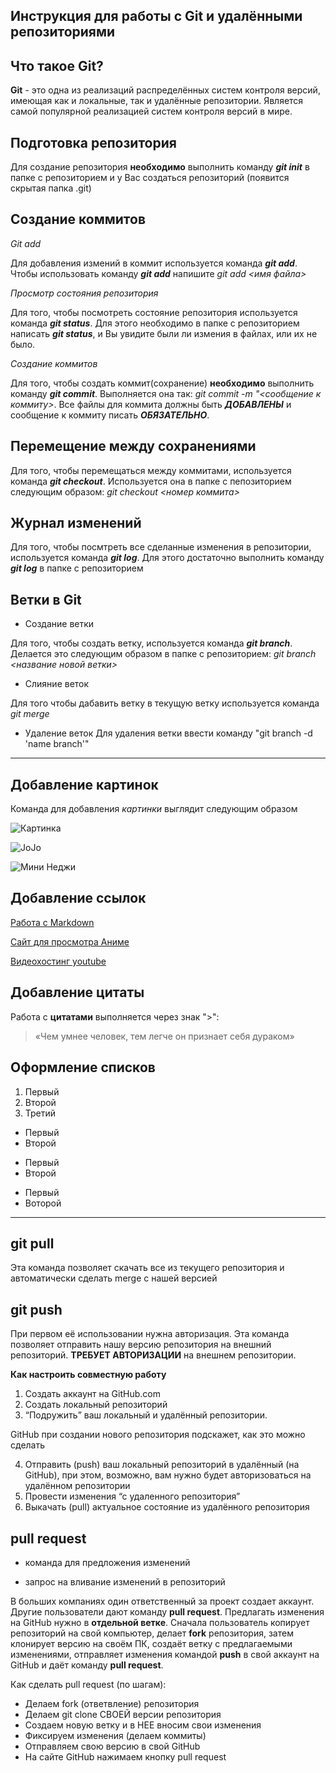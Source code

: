## Инструкция для работы с Git и удалёнными репозиториями

## Что такое Git?
**Git** - это одна из реализаций распределённых систем контроля версий, имеющая как и локальные, так и удалённые репозитории. Является самой популярной реализацией систем контроля версий в мире.

## Подготовка репозитория
Для создание репозитория **необходимо** выполнить команду ***git init***  в папке с репозиторием и у Вас создаться репозиторий (появится скрытая папка .git)

## Создание коммитов

*Git add*

Для добавления измений в коммит используется команда ***git add***. Чтобы использовать команду ***git add*** напишите *git add <имя файла>*

*Просмотр состояния репозитория*

Для того, чтобы посмотреть состояние репозитория используется команда ***git status***. Для этого необходимо в папке с репозиторием написать ***git status***, и Вы увидите были ли измения в файлах, или их не было.

*Создание коммитов*

Для того, чтобы создать коммит(сохранение) **необходимо** выполнить команду ***git commit***. Выполняется она так: *git commit -m "<сообщение к коммиту>*. Все файлы для коммита должны быть ***ДОБАВЛЕНЫ*** и сообщение к коммиту писать ***ОБЯЗАТЕЛЬНО***.

## Перемещение между сохранениями
Для того, чтобы перемещаться между коммитами, используется команда ***git checkout***. Используется она в папке с пепозиторием следующим образом: *git checkout <номер коммита>*

## Журнал изменений
Для того, чтобы посмтреть все сделанные изменения в репозитории, используется команда ***git log***. Для этого достаточно выполнить команду ***git log*** в папке с репозиторием

## Ветки в Git

* Создание ветки

Для того, чтобы создать ветку, используется команда ***git branch***. Делается это следующим образом в папке с репозиторием: *git branch <название новой ветки>*

* Слияние веток

Для того чтобы дабавить ветку в текущую ветку используется команда *git merge <name branch>*

* Удаление веток
Для удаления ветки ввести команду "git branch -d 'name branch'"
***



## Добавление картинок
Команда для добавления *картинки* выглядит следующим образом

![Картинка](https://kartinkin.net/uploads/posts/2022-02/1645917045_1-kartinkin-net-p-kartinki-magicheskaya-bitva-1.jpg)

![JoJo](https://cdn.shazoo.ru/c576x256/308676_lBgur9s5CP_cherry.jpg)

![Мини Неджи](https://pbs.twimg.com/media/EhADuMzWAAEZ808.jpg)


## Добавление ссылок

[Работа с Markdown](https://lifehacker.ru/chto-takoe-markdown/)

[Сайт для просмотра Аниме](https://jut.su/)

[Видеохостинг youtube](https://www.youtube.com/)

## Добавление цитаты

Работа с **цитатами** выполняется через знак ">":
>«Чем умнее человек, тем легче он признает себя дураком»



## Оформление списков


1. Первый
2. Второй 
3. Третий


* Первый
* Второй

- Первый 
- Второй
 
+ Первый
+ Воторой

***

## git pull
Эта команда позволяет скачать все из текущего репозитория и автоматически сделать merge с нашей версией

## git push
При первом её использовании нужна авторизация.
Эта команда позволяет отправить нашу версию репозитория на внешний репозиторий. **ТРЕБУЕТ АВТОРИЗАЦИИ** на внешнем репозитории.

**Как настроить совместную работу**

1. Создать аккаунт на GitHub.com
2. Создать локальный репозиторий
3. “Подружить” ваш локальный и удалённый репозитории. 
    
GitHub при создании нового репозитория подскажет, как это можно сделать
    
4. Отправить (push) ваш локальный репозиторий в удалённый (на GitHub), при этом, возможно, вам нужно будет авторизоваться на удалённом репозитории
5. Провести изменения “с удаленного репозитория”
6. Выкачать (pull) актуальное состояние из удалённого репозитория

## pull request

- команда для предложения изменений 

- запрос на вливание изменений в репозиторий

В больших компаниях один ответственный за проект создает аккаунт. Другие пользователи дают команду **pull request**. Предлагать изменения на GitHub нужно в **отдельной ветке**. 
Сначала пользователь копирует репозиторий на свой компьютер, делает **fork** репозитория, затем клонирует версию на своём ПК, создаёт ветку с предлагаемыми изменениями, отправляет изменения командой **push** в свой аккаунт на GitHub и даёт команду **pull request**.
 
 Как сделать pull request (по шагам):
 
 * Делаем fork (ответвление) репозитория
 * Делаем git clone СВОЕЙ версии репозитория
 * Создаем новую ветку и в НЕЕ вносим свои изменения
 * Фиксируем изменения (делаем коммиты)
 * Отправляем свою версию в свой GitHub
 * На сайте GitHub нажимаем кнопку pull request
